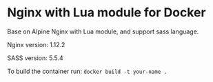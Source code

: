 # Nginx with Lua module for Docker

Base on Alpine Nginx with Lua module, and support sass language.

Nginx version: 1.12.2

SASS version: 5.5.4

To build the container run: `docker build -t your-name .`
